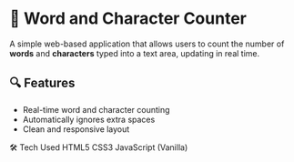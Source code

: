 # 📝 Word and Character Counter

A simple web-based application that allows users to count the number of **words** and **characters** typed into a text area, updating in real time.

## 🔍 Features

- Real-time word and character counting
- Automatically ignores extra spaces
- Clean and responsive layout

🛠 Tech Used
HTML5
CSS3
JavaScript (Vanilla)
